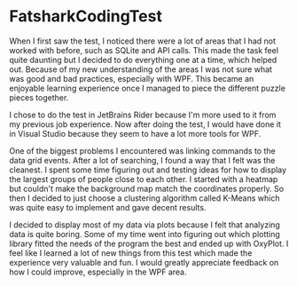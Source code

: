 # FatsharkCodingTest

When I first saw the test, I noticed there were a lot of areas that I had not worked with before, such as SQLite and API calls. This made the task feel quite daunting but I decided to do everything one at a time, which helped out. Because of my new understanding of the areas I was not sure what was good and bad practices, especially with WPF. This became an enjoyable learning experience once I managed to piece the different puzzle pieces together.

I chose to do the test in JetBrains Rider because I'm more used to it from my previous job experience. Now after doing the test, I would have done it in Visual Studio because they seem to have a lot more tools for WPF.

One of the biggest problems I encountered was linking commands to the data grid events. After a lot of searching, I found a way that I felt was the cleanest. I spent some time figuring out and testing ideas for how to display the largest groups of people close to each other. I started with a heatmap but couldn't make the background map match the coordinates properly. So then I decided to just choose a clustering algorithm called K-Means which was quite easy to implement and gave decent results.

I decided to display most of my data via plots because I felt that analyzing data is quite boring. Some of my time went into figuring out which plotting library fitted the needs of the program the best and ended up with OxyPlot.
I feel like I learned a lot of new things from this test which made the experience very valuable and fun. I would greatly appreciate feedback on how I could improve, especially in the WPF area.
